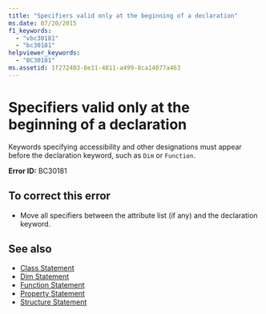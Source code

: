 ```yaml
---
title: "Specifiers valid only at the beginning of a declaration"
ms.date: 07/20/2015
f1_keywords: 
  - "vbc30181"
  - "bc30181"
helpviewer_keywords: 
  - "BC30181"
ms.assetid: 1f272403-8e11-4811-a499-8ca14077a463
---
```

# Specifiers valid only at the beginning of a declaration
Keywords specifying accessibility and other designations must appear before the declaration keyword, such as `Dim` or `Function`.  
  
 **Error ID:** BC30181  
  
## To correct this error  
  
- Move all specifiers between the attribute list (if any) and the declaration keyword.  
  
## See also

- [Class Statement](../../visual-basic/language-reference/statements/class-statement.md)
- [Dim Statement](../../visual-basic/language-reference/statements/dim-statement.md)
- [Function Statement](../../visual-basic/language-reference/statements/function-statement.md)
- [Property Statement](../../visual-basic/language-reference/statements/property-statement.md)
- [Structure Statement](../../visual-basic/language-reference/statements/structure-statement.md)
